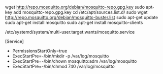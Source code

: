 wget http://repo.mosquitto.org/debian/mosquitto-repo.gpg.key
sudo apt-key add mosquitto-repo.gpg.key 
cd /etc/apt/sources.list.d/
sudo wget http://repo.mosquitto.org/debian/mosquitto-buster.list
sudo apt-get update 
sudo apt-get install mosquitto 
sudo apt-get install mosquitto-clients

/etc/systemd/system/multi-user.target.wants/mosquitto.service

[Service]

+ PermissionsStartOnly=true
+ ExecStartPre=-/bin/mkdir -p /var/log/mosquitto
+ ExecStartPre=-/bin/chown mosquitto:adm /var/log/mosquitto
+ ExecStartPre=-/bin/chmod 740 /var/log/mosquitto

